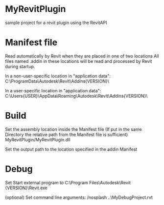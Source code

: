 # MyRevitPlugin
sample project for a revit plugin using the RevitAPI

# Manifest file
Read automatically by Revit when they are placed in one of two locations
All files named .addin in these locations will be read and processed by Revit during startup.

In a non-user-specific location in "application data":
C:\ProgramData\Autodesk\Revit\Addins\{VERSION}\

In a user-specific location in "application data":
C:\Users\{USER}\AppData\Roaming\Autodesk\Revit\Addins\{VERSION}\

# Build
Set the assembly location inside the Manifest file
(If put in the same Directory the relative path from the Manifest file is sufficient)
<Assembly>MyRevitPlugin/MyRevitPlugin.dll</Assembly>

Set the output path to the location specified in the addin Manifest

# Debug
Set Start external program to
C:\Program Files\Autodesk\Revit {VERSION}\Revit.exe

(optional)
Set command line arguments:
/nosplash
..\MyDebugProject.rvt